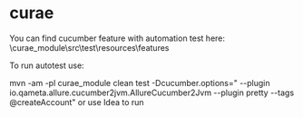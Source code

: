 # curae

You can find cucumber feature with automation test here:
\curae_module\src\test\resources\features

To run autotest use:

mvn -am -pl curae_module clean test -Dcucumber.options=" --plugin io.qameta.allure.cucumber2jvm.AllureCucumber2Jvm --plugin pretty --tags @createAccount"
or
use Idea to run

